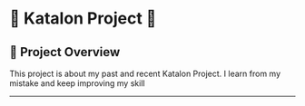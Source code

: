 # 🌟 Katalon Project 🌟

## 🚀 Project Overview

This project is about my past and recent Katalon Project. I learn from my mistake and keep improving my skill

---
